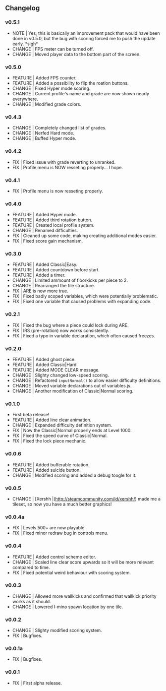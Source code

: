 ## Changelog

### v0.5.1
  * NOTE | Yes, this is basically an improvement pack that would have been done in v0.5.0, but the bug with scoring forced me to push the update early. \*sigh\*
  * CHANGE | FPS meter can be turned off.
  * CHANGE | Moved player data to the bottom part of the screen.

### v0.5.0
  * FEATURE | Added FPS counter.
  * FEATURE | Added a possibility to flip the roation buttons.
  * CHANGE | Fixed Hyper mode scoring.
  * CHANGE | Current profile's name and grade are now shown nearly everywhere.
  * CHANGE | Modified grade colors.

### v0.4.3
  * CHANGE | Completely changed list of grades.
  * CHANGE | Nerfed Hard mode.
  * CHANGE | Buffed Hyper mode.

### v0.4.2
  * FIX | Fixed issue with grade reverting to unranked.
  * FIX | Profile menu is NOW resseting properly... I hope.

### v0.4.1
  * FIX | Profile menu is now resseting properly.

### v0.4.0
  * FEATURE | Added Hyper mode.
  * FEATURE | Added third rotation button.
  * FEATURE | Created local profile system.
  * CHANGE | Renamed difficulties.
  * FIX | Cleaned up some code, making creating additional modes easier.
  * FIX | Fixed score gain mechanism.

### v0.3.0
  * FEATURE | Added Classic|Easy.
  * FEATURE | Added countdown before start.
  * FEATURE | Added a timer.
  * CHANGE | Limited ammount of floorkicks per piece to 2.
  * CHANGE | Rearranged the file structure.
  * FIX | ARE is now more true.
  * FIX | Fixed badly scoped variables, which were potentially problematic.
  * FIX | Fixed one variable that caused problems with expanding code.

### v0.2.1
  * FIX | Fixed the bug where a piece could lock during ARE.
  * FIX | IRS (pre-rotation) now works consistently.
  * FIX | Fixed a typo in variable declaration, which often caused freezes.

### v0.2.0
  * FEATURE | Added ghost piece.
  * FEATURE | Added Classic|Hard
  * FEATURE | Added MODE CLEAR message.
  * CHANGE | Slighty changed low-speed scoring.
  * CHANGE | Refactored `inputNormal()` to allow easier difficulty definitions.
  * CHANGE | Moved variable declarations out of variables.js.
  * CHANGE | Another modification of Classic|Normal scoring.

### v0.1.0
  * First beta release!
  * FEATURE | Added line clear animation.
  * CHANGE | Expanded difficulty definition system.
  * FIX | Now the Classic|Normal properly ends at Level 1000.
  * FIX | Fixed the speed curve of Classic|Normal.
  * FIX | Fixed the lock piece mechanic.

### v0.0.6
  * FEATURE | Added bufferable rotation.
  * FEATURE | Added suicide button.
  * CHANGE | Modified scoring and added a debug toogle for it.

### v0.0.5
  * CHANGE | [Xershh |(http://steamcommunity.com/id/xershh/) made me a tileset, so now you have a much better graphics!

### v0.0.4a
  * FIX | Levels 500+ are now playable.
  * FIX | Fixed minor redraw bug in controls menu.

### v0.0.4
  * FEATURE | Added control scheme editor.
  * CHANGE | Scaled line clear score upwards so it will be more relevant compared to time.
  * FIX | Fixed potential weird behaviour with scoring system.

### v0.0.3
  * CHANGE | Allowed more wallkicks and confirmed that wallkick priority works as it should.
  * CHANGE | Lowered I-mino spawn location by one tile.

### v0.0.2
  * CHANGE | Slighty modified scoring system.
  * FIX | Bugfixes.

### v0.0.1a
  * FIX | Bugfixes.

### v0.0.1
  * FIX | First alpha release.
